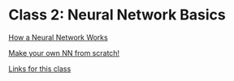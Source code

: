 # Class 2: Neural Network Basics

[How a Neural Network Works](How%20a%20Neural%20Network%20Works.md)

[Make your own NN from scratch!](Make%20your%20own%20NN%20from%20scratch!.md)

[Links for this class](Links%20for%20this%20class.md)